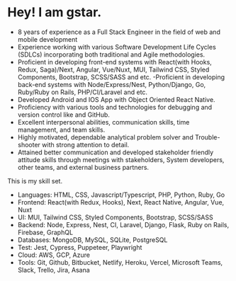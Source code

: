 # Hey! I am gstar.

- 8 years of experience as a Full Stack Engineer in the field of web and mobile development 
- Experience working with various Software Development Life Cycles (SDLCs) incorporating both traditional and Agile methodologies.
- Proficient in developing front-end systems with React(with Hooks, Redux, Saga)/Next, Angular, Vue/Nuxt, MUI, Tailwind CSS, Styled Components, Bootstrap, SCSS/SASS and etc.
-Proficient in developing back-end systems with Node/Express/Nest, Python/Django, Go, Ruby/Ruby on Rails, PHP/CI/Laravel and etc.
- Developed Android and IOS App with Object Oriented React Native.
- Proficiency with various tools and technologies for debugging and version control like and GitHub.
- Excellent interpersonal abilities, communication skills, time management, and team skills.
- Highly motivated, dependable analytical problem solver and Trouble-shooter with strong attention to detail.
- Attained better communication and developed stakeholder friendly attitude skills through meetings with stakeholders, System developers, other teams, and external business partners.

This is my skill set.
- Languages: HTML, CSS, Javascript/Typescript, PHP, Python, Ruby, Go
- Frontend: React(with Redux, Hooks), Next, React Native, Angular, Vue, Nuxt
- UI: MUI, Tailwind CSS, Styled Components, Bootstrap, SCSS/SASS
- Backend: Node, Express, Nest, CI, Laravel, Django, Flask, Ruby on Rails, Firebase, GraphQL
- Databases: MongoDB, MySQL, SQLite, PostgreSQL
- Test: Jest, Cypress, Puppeteer, Playwright
- Cloud: AWS, GCP, Azure
- Tools: Git, Github, Bitbucket, Netlify, Heroku, Vercel, Microsoft Teams, Slack, Trello, Jira, Asana
